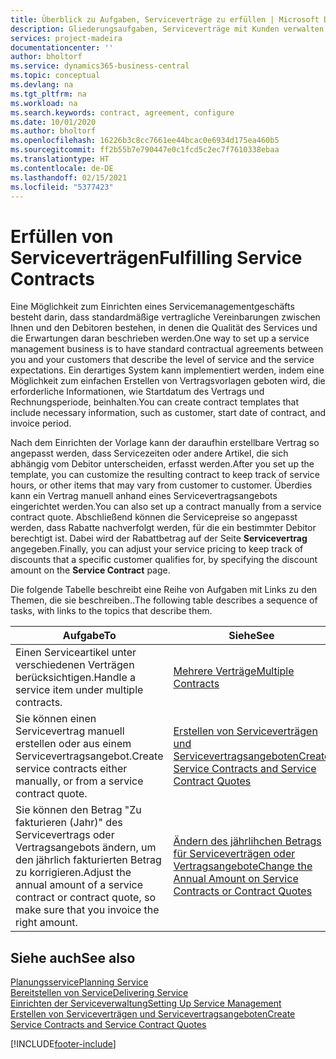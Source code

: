 ```yaml
---
title: Überblick zu Aufgaben, Serviceverträge zu erfüllen | Microsoft Docs
description: Gliederungsaufgaben, Serviceverträge mit Kunden verwalten.
services: project-madeira
documentationcenter: ''
author: bholtorf
ms.service: dynamics365-business-central
ms.topic: conceptual
ms.devlang: na
ms.tgt_pltfrm: na
ms.workload: na
ms.search.keywords: contract, agreement, configure
ms.date: 10/01/2020
ms.author: bholtorf
ms.openlocfilehash: 16226b3c8cc7661ee44bcac0e6934d175ea460b5
ms.sourcegitcommit: ff2b55b7e790447e0c1fcd5c2ec7f7610338ebaa
ms.translationtype: HT
ms.contentlocale: de-DE
ms.lasthandoff: 02/15/2021
ms.locfileid: "5377423"
---
```

# <a name="fulfilling-service-contracts"></a><span data-ttu-id="c0038-103">Erfüllen von Serviceverträgen</span><span class="sxs-lookup"><span data-stu-id="c0038-103">Fulfilling Service Contracts</span></span> 
<span data-ttu-id="c0038-104">Eine Möglichkeit zum Einrichten eines Servicemanagementgeschäfts besteht darin, dass standardmäßige vertragliche Vereinbarungen zwischen Ihnen und den Debitoren bestehen, in denen die Qualität des Services und die Erwartungen daran beschrieben werden.</span><span class="sxs-lookup"><span data-stu-id="c0038-104">One way to set up a service management business is to have standard contractual agreements between you and your customers that describe the level of service and the service expectations.</span></span> <span data-ttu-id="c0038-105">Ein derartiges System kann implementiert werden, indem eine Möglichkeit zum einfachen Erstellen von Vertragsvorlagen geboten wird, die erforderliche Informationen, wie Startdatum des Vertrags und Rechnungsperiode, beinhalten.</span><span class="sxs-lookup"><span data-stu-id="c0038-105">You can create contract templates that include necessary information, such as customer, start date of contract, and invoice period.</span></span>  
  
<span data-ttu-id="c0038-106">Nach dem Einrichten der Vorlage kann der daraufhin erstellbare Vertrag so angepasst werden, dass Servicezeiten oder andere Artikel, die sich abhängig vom Debitor unterscheiden, erfasst werden.</span><span class="sxs-lookup"><span data-stu-id="c0038-106">After you set up the template, you can customize the resulting contract to keep track of service hours, or other items that may vary from customer to customer.</span></span> <span data-ttu-id="c0038-107">Überdies kann ein Vertrag manuell anhand eines Servicevertragsangebots eingerichtet werden.</span><span class="sxs-lookup"><span data-stu-id="c0038-107">You can also set up a contract manually from a service contract quote.</span></span> <span data-ttu-id="c0038-108">Abschließend können die Servicepreise so angepasst werden, dass Rabatte nachverfolgt werden, für die ein bestimmter Debitor berechtigt ist. Dabei wird der Rabattbetrag auf der Seite **Servicevertrag** angegeben.</span><span class="sxs-lookup"><span data-stu-id="c0038-108">Finally, you can adjust your service pricing to keep track of discounts that a specific customer qualifies for, by specifying the discount amount on the **Service Contract** page.</span></span>  

<span data-ttu-id="c0038-109">Die folgende Tabelle beschreibt eine Reihe von Aufgaben mit Links zu den Themen, die sie beschreiben..</span><span class="sxs-lookup"><span data-stu-id="c0038-109">The following table describes a sequence of tasks, with links to the topics that describe them.</span></span>   
  
|<span data-ttu-id="c0038-110">**Aufgabe**</span><span class="sxs-lookup"><span data-stu-id="c0038-110">**To**</span></span>|<span data-ttu-id="c0038-111">**Siehe**</span><span class="sxs-lookup"><span data-stu-id="c0038-111">**See**</span></span>|  
|------------|-------------|  
|<span data-ttu-id="c0038-112">Einen Serviceartikel unter verschiedenen Verträgen berücksichtigen.</span><span class="sxs-lookup"><span data-stu-id="c0038-112">Handle a service item under multiple contracts.</span></span> | [<span data-ttu-id="c0038-113">Mehrere Verträge</span><span class="sxs-lookup"><span data-stu-id="c0038-113">Multiple Contracts</span></span>](service-multiple-contracts.md)|  
|<span data-ttu-id="c0038-114">Sie können einen Servicevertrag manuell erstellen oder aus einem Servicevertragsangebot.</span><span class="sxs-lookup"><span data-stu-id="c0038-114">Create service contracts either manually, or from a service contract quote.</span></span>| [<span data-ttu-id="c0038-115">Erstellen von Serviceverträgen und Servicevertragsangeboten</span><span class="sxs-lookup"><span data-stu-id="c0038-115">Create Service Contracts and Service Contract Quotes</span></span>](service-how-to-create-service-contracts-and-service-contract-quotes.md)|
|<span data-ttu-id="c0038-116">Sie können den Betrag "Zu fakturieren (Jahr)" des Servicevertrags oder Vertragsangebots ändern, um den jährlich fakturierten Betrag zu korrigieren.</span><span class="sxs-lookup"><span data-stu-id="c0038-116">Adjust the annual amount of a service contract or contract quote, so make sure that you invoice the right amount.</span></span>|[<span data-ttu-id="c0038-117">Ändern des jährlihchen Betrags für Serviceverträgen oder Vertragsangebote</span><span class="sxs-lookup"><span data-stu-id="c0038-117">Change the Annual Amount on Service Contracts or Contract Quotes</span></span>](service-how-to-change-the-annual-amount-on-service-contracts-or-contract-quotes.md)|

## <a name="see-also"></a><span data-ttu-id="c0038-118">Siehe auch</span><span class="sxs-lookup"><span data-stu-id="c0038-118">See also</span></span>
[<span data-ttu-id="c0038-119">Planungsservice</span><span class="sxs-lookup"><span data-stu-id="c0038-119">Planning Service</span></span>](service-plan-service.md)  
[<span data-ttu-id="c0038-120">Bereitstellen von Service</span><span class="sxs-lookup"><span data-stu-id="c0038-120">Delivering Service</span></span>](service-deliver-service.md)  
[<span data-ttu-id="c0038-121">Einrichten der Serviceverwaltung</span><span class="sxs-lookup"><span data-stu-id="c0038-121">Setting Up Service Management</span></span>](service-setup-service.md)  
[<span data-ttu-id="c0038-122">Erstellen von Serviceverträgen und Servicevertragsangeboten</span><span class="sxs-lookup"><span data-stu-id="c0038-122">Create Service Contracts and Service Contract Quotes</span></span>](service-how-to-create-service-contracts-and-service-contract-quotes.md)  


[!INCLUDE[footer-include](includes/footer-banner.md)]